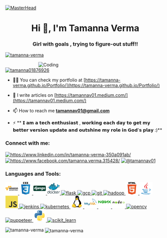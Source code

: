 [![MasterHead](https://drive.google.com/file/d/1DH_CxIF2EpzwEsuiNu1zWVKccY0UMDZs/view?usp=sharing)](https://tamanna-verma.github.io) 
<h1 align="center">Hi 👋, I'm Tamanna Verma</h1>
<h3 align="center">Girl with goals , trying to figure-out stuff!!</h3>

<p align="left"> <a href="https://github.com/ryo-ma/github-profile-trophy"><img src="https://github-profile-trophy.vercel.app/?username=tamanna-verma" alt="tamanna-verma" /></a> </p>
<img align="right" alt="Coding" width="400" src="https://cdn.dribbble.com/users/2646423/screenshots/5507196/computer.gif">

<p align="left"> <a href="https://twitter.com/tamanna01876926" target="blank"><img src="https://img.shields.io/twitter/follow/tamanna01876926?logo=twitter&style=for-the-badge" alt="tamanna01876926" /></a> </p>

- 👨‍💻 You can check my portfolio at [https://tamanna-verma.github.io/Portfolio/](https://tamanna-verma.github.io/Portfolio/)

- 📝 I write articles on [https://tamannav01.medium.com/](https://tamannav01.medium.com/)

- 📫 How to reach me **tamannav01@gmail.com**

- ⚡ ** 𝗜 𝗮𝗺 𝗮 𝘁𝗲𝗰𝗵 𝗲𝗻𝘁𝗵𝘂𝘀𝗶𝗮𝘀𝘁 , 𝘄𝗼𝗿𝗸𝗶𝗻𝗴 𝗲𝗮𝗰𝗵 𝗱𝗮𝘆 𝘁𝗼 𝗴𝗲𝘁 𝗺𝘆 𝗯𝗲𝘁𝘁𝗲𝗿 𝘃𝗲𝗿𝘀𝗶𝗼𝗻 𝘂𝗽𝗱𝗮𝘁𝗲 𝗮𝗻𝗱 𝗼𝘂𝘁𝘀𝗵𝗶𝗻𝗲 𝗺𝘆 𝗿𝗼𝗹𝗲 𝗶𝗻 𝗚𝗼𝗱'𝘀 𝗽𝗹𝗮𝘆 :)**

<h3 align="left">Connect with me:</h3>
<p align="left">
<!--- <a href="https://twitter.com/tamanna01876926" target="blank"><img align="center" src="https://raw.githubusercontent.com/rahuldkjain/github-profile-readme-generator/master/src/images/icons/Social/twitter.svg" alt="tamanna01876926" height="30" width="40" /></a> --->
<a href="https://linkedin.com/in/https://www.linkedin.com/in/tamanna-verma-350a091ab/" target="blank"><img align="center" src="https://raw.githubusercontent.com/rahuldkjain/github-profile-readme-generator/master/src/images/icons/Social/linked-in-alt.svg" alt="https://www.linkedin.com/in/tamanna-verma-350a091ab/" height="30" width="40" /></a>
<a href="https://fb.com/https://www.facebook.com/tamanna.verma.315428/" target="blank"><img align="center" src="https://raw.githubusercontent.com/rahuldkjain/github-profile-readme-generator/master/src/images/icons/Social/facebook.svg" alt="https://www.facebook.com/tamanna.verma.315428/" height="30" width="40" /></a>
<a href="https://medium.com/@tamannav01" target="blank"><img align="center" src="https://raw.githubusercontent.com/rahuldkjain/github-profile-readme-generator/master/src/images/icons/Social/medium.svg" alt="@tamannav01" height="30" width="40" /></a>
<!--- <a href="https://www.hackerrank.com/https://www.hackerrank.com/taaanuverma" target="blank"><img align="center" src="https://raw.githubusercontent.com/rahuldkjain/github-profile-readme-generator/master/src/images/icons/Social/hackerrank.svg" alt="https://www.hackerrank.com/taaanuverma" height="30" width="40" /></a> --->
</p>

<h3 align="left">Languages and Tools:</h3>
<p align="left"> <a href="https://aws.amazon.com" target="_blank"> <img src="https://raw.githubusercontent.com/devicons/devicon/master/icons/amazonwebservices/amazonwebservices-original-wordmark.svg" alt="aws" width="40" height="40"/> </a> <a href="https://www.w3schools.com/css/" target="_blank"> <img src="https://raw.githubusercontent.com/devicons/devicon/master/icons/css3/css3-original-wordmark.svg" alt="css3" width="40" height="40"/> </a> <a href="https://www.djangoproject.com/" target="_blank"> <img src="https://raw.githubusercontent.com/devicons/devicon/master/icons/django/django-original.svg" alt="django" width="40" height="40"/> </a> <a href="https://www.docker.com/" target="_blank"> <img src="https://raw.githubusercontent.com/devicons/devicon/master/icons/docker/docker-original-wordmark.svg" alt="docker" width="40" height="40"/> </a> <a href="https://flask.palletsprojects.com/" target="_blank"> <img src="https://www.vectorlogo.zone/logos/pocoo_flask/pocoo_flask-icon.svg" alt="flask" width="40" height="40"/> </a> <a href="https://cloud.google.com" target="_blank"> <img src="https://www.vectorlogo.zone/logos/google_cloud/google_cloud-icon.svg" alt="gcp" width="40" height="40"/> </a> <a href="https://git-scm.com/" target="_blank"> <img src="https://www.vectorlogo.zone/logos/git-scm/git-scm-icon.svg" alt="git" width="40" height="40"/> </a> <a href="https://hadoop.apache.org/" target="_blank"> <img src="https://www.vectorlogo.zone/logos/apache_hadoop/apache_hadoop-icon.svg" alt="hadoop" width="40" height="40"/> </a> <a href="https://www.w3.org/html/" target="_blank"> <img src="https://raw.githubusercontent.com/devicons/devicon/master/icons/html5/html5-original-wordmark.svg" alt="html5" width="40" height="40"/> </a> <a href="https://www.java.com" target="_blank"> <img src="https://raw.githubusercontent.com/devicons/devicon/master/icons/java/java-original.svg" alt="java" width="40" height="40"/> </a> <a href="https://developer.mozilla.org/en-US/docs/Web/JavaScript" target="_blank"> <img src="https://raw.githubusercontent.com/devicons/devicon/master/icons/javascript/javascript-original.svg" alt="javascript" width="40" height="40"/> </a> <a href="https://www.jenkins.io" target="_blank"> <img src="https://www.vectorlogo.zone/logos/jenkins/jenkins-icon.svg" alt="jenkins" width="40" height="40"/> </a> <a href="https://kubernetes.io" target="_blank"> <img src="https://www.vectorlogo.zone/logos/kubernetes/kubernetes-icon.svg" alt="kubernetes" width="40" height="40"/> </a> <a href="https://www.linux.org/" target="_blank"> <img src="https://raw.githubusercontent.com/devicons/devicon/master/icons/linux/linux-original.svg" alt="linux" width="40" height="40"/> </a> <a href="https://www.mysql.com/" target="_blank"> <img src="https://raw.githubusercontent.com/devicons/devicon/master/icons/mysql/mysql-original-wordmark.svg" alt="mysql" width="40" height="40"/> </a> <a href="https://www.nginx.com" target="_blank"> <img src="https://raw.githubusercontent.com/devicons/devicon/master/icons/nginx/nginx-original.svg" alt="nginx" width="40" height="40"/> </a> <a href="https://nodejs.org" target="_blank"> <img src="https://raw.githubusercontent.com/devicons/devicon/master/icons/nodejs/nodejs-original-wordmark.svg" alt="nodejs" width="40" height="40"/> </a> <a href="https://opencv.org/" target="_blank"> <img src="https://www.vectorlogo.zone/logos/opencv/opencv-icon.svg" alt="opencv" width="40" height="40"/> </a> <a href="https://github.com/puppeteer/puppeteer" target="_blank"> <img src="https://www.vectorlogo.zone/logos/pptrdev/pptrdev-official.svg" alt="puppeteer" width="40" height="40"/> </a> <a href="https://www.python.org" target="_blank"> <img src="https://raw.githubusercontent.com/devicons/devicon/master/icons/python/python-original.svg" alt="python" width="40" height="40"/> </a> <a href="https://scikit-learn.org/" target="_blank"> <img src="https://upload.wikimedia.org/wikipedia/commons/0/05/Scikit_learn_logo_small.svg" alt="scikit_learn" width="40" height="40"/> </a> </p>

<p><img align="left" src="https://github-readme-stats.vercel.app/api/top-langs?username=tamanna-verma&show_icons=true&locale=en&layout=compact" alt="tamanna-verma" /></p>

<p>&nbsp;<img align="center" src="https://github-readme-stats.vercel.app/api?username=tamanna-verma&show_icons=true&locale=en" alt="tamanna-verma" /></p>

<!--- <p><img align="center" src="https://github-readme-streak-stats.herokuapp.com/?user=tamanna-verma&" alt="tamanna-verma" /></p> --->

